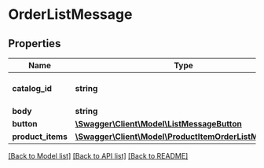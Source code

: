 # OrderListMessage

## Properties
Name | Type | Description | Notes
------------ | ------------- | ------------- | -------------
**catalog_id** | **string** | Id of the catalog by the order | [optional] 
**body** | **string** | message | [optional] 
**button** | [**\Swagger\Client\Model\ListMessageButton**](ListMessageButton.md) |  | [optional] 
**product_items** | [**\Swagger\Client\Model\ProductItemOrderListMessage[]**](ProductItemOrderListMessage.md) |  | [optional] 

[[Back to Model list]](../README.md#documentation-for-models) [[Back to API list]](../README.md#documentation-for-api-endpoints) [[Back to README]](../README.md)


